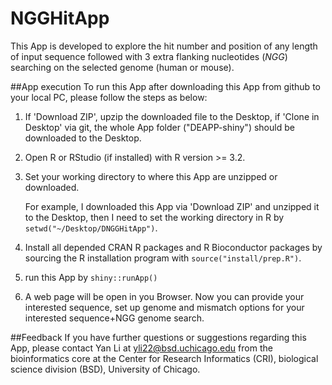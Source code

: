 # NGGHitApp

This App is developed to explore the hit number and position of any length of input sequence followed with 3 extra flanking nucleotides (_NGG_) searching on the selected genome (human or mouse).

##App execution
To run this App after downloading this App from github to your local PC, please follow the steps as below:

1. If 'Download ZIP', upzip the downloaded file to the Desktop, if 'Clone in Desktop' via git, the whole App folder ("DEAPP-shiny") should be downloaded to the Desktop. 

2. Open R or RStudio (if installed) with R version >= 3.2.

3. Set your working directory to where this App are unzipped or downloaded. 

    For example, I downloaded this App via 'Download ZIP' and unzipped it to the Desktop, then I need to set the working directory in R by `setwd("~/Desktop/DNGGHitApp")`.
   
4. Install all depended CRAN R packages and R Bioconductor packages by sourcing the R installation program with `source("install/prep.R")`. 

5. run this App by `shiny::runApp()`

6. A web page will be open in you Browser. Now you can provide your interested sequence, set up genome and mismatch options for your interested sequence+NGG genome search.

##Feedback
If you have further questions or suggestions regarding this App, please contact Yan Li at yli22@bsd.uchicago.edu from the bioinformatics core at the Center for Research Informatics (CRI), biological science division (BSD), University of Chicago.